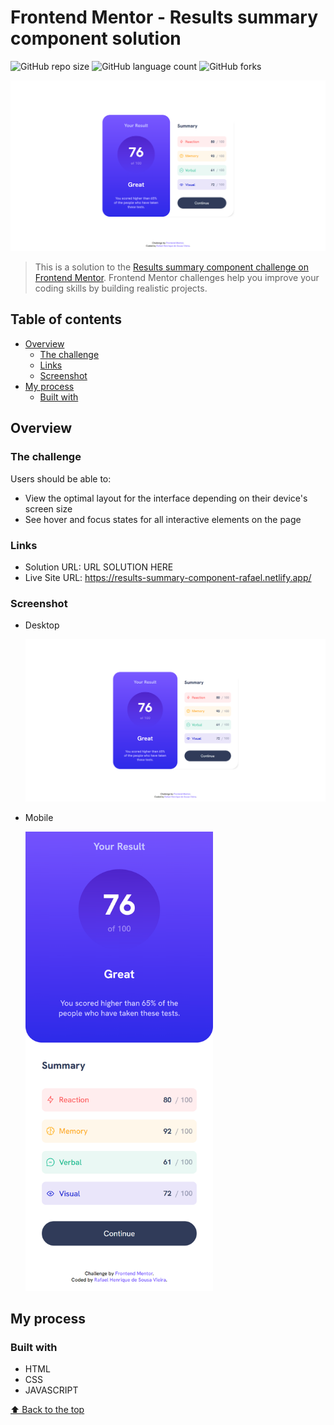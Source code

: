 # Frontend Mentor - Results summary component solution

![GitHub repo size](https://img.shields.io/github/repo-size/RafaelHDSV/Results-summary-component?style=for-the-badge)
![GitHub language count](https://img.shields.io/github/languages/count/RafaelHDSV/Results-summary-component?style=for-the-badge)
![GitHub forks](https://img.shields.io/github/forks/RafaelHDSV/Results-summary-component?style=for-the-badge)

<img src="images/desktop.png" alt="desktop.png">

> This is a solution to the [Results summary component challenge on Frontend Mentor](https://www.frontendmentor.io/challenges/results-summary-component-CE_K6s0maV). Frontend Mentor challenges help you improve your coding skills by building realistic projects. 

## Table of contents

- [Overview](#overview)
  - [The challenge](#the-challenge)
  - [Links](#links)
  - [Screenshot](#screenshot)
- [My process](#my-process)
  - [Built with](#built-with)

## Overview

### The challenge

Users should be able to:

- View the optimal layout for the interface depending on their device's screen size
- See hover and focus states for all interactive elements on the page

### Links

- Solution URL: URL SOLUTION HERE
- Live Site URL: https://results-summary-component-rafael.netlify.app/

### Screenshot

  - Desktop
  
    ![](images/desktop.png)
    
  - Mobile
    
    <img src="images/mobile.png" alt="mobile.png" width="300px">

## My process

### Built with

- HTML
- CSS
- JAVASCRIPT

[⬆ Back to the top](#frontend-mentor---results-summary-component-solution)<br>
